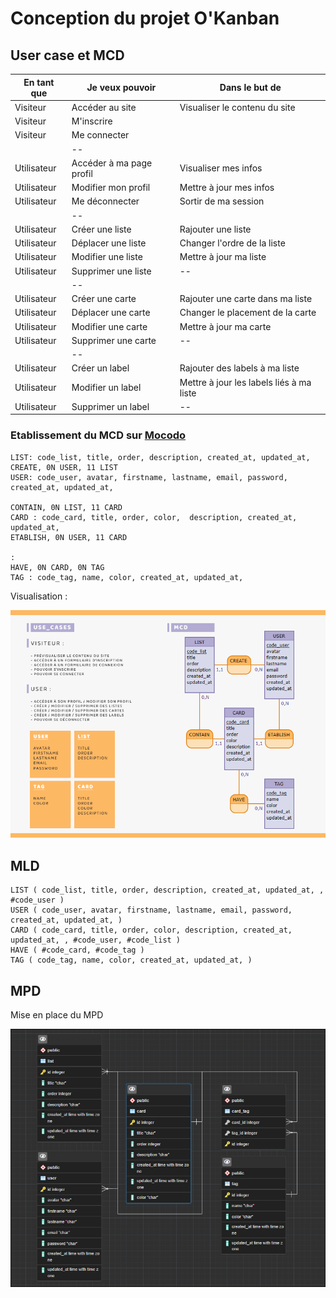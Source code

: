 # Conception du projet O'Kanban

## User case et MCD

|        En tant que        |Je veux pouvoir |Dans le but de|
|----------------|-------------------------------|-----------------------------|
|Visiteur|   Accéder au site    |Visualiser le contenu du site            |
|Visiteur|   M'inscrire     |           |
|Visiteur|	Me connecter ||
||--||--|
|Utilisateur|Accéder à ma page profil |Visualiser mes infos|
|Utilisateur|Modifier mon profil |Mettre à jour mes infos|
|Utilisateur|Me déconnecter |Sortir de ma session|
||--||--|
|Utilisateur|Créer une liste| Rajouter une liste|
|Utilisateur|Déplacer une liste| Changer l'ordre de la liste |
|Utilisateur|Modifier une liste|Mettre à jour ma liste|
|Utilisateur|Supprimer une liste|--|
||--||--|
|Utilisateur|Créer une carte| Rajouter une carte dans ma liste|
|Utilisateur|Déplacer une carte| Changer le placement de la carte |
|Utilisateur|Modifier une carte|Mettre à jour ma carte|
|Utilisateur|Supprimer une carte|--|
||--||--|
|Utilisateur|Créer un label| Rajouter des labels à ma liste |
|Utilisateur|Modifier un label|Mettre à jour les labels liés à ma liste|
|Utilisateur|Supprimer un label|--|


### Etablissement du MCD sur [Mocodo](http://mocodo.wingi.net/)

```
LIST: code_list, title, order, description, created_at, updated_at,
CREATE, 0N USER, 11 LIST
USER: code_user, avatar, firstname, lastname, email, password, created_at, updated_at,

CONTAIN, 0N LIST, 11 CARD
CARD : code_card, title, order, color,  description, created_at, updated_at,
ETABLISH, 0N USER, 11 CARD

:
HAVE, 0N CARD, 0N TAG
TAG : code_tag, name, color, created_at, updated_at,
```

Visualisation :

![MCD](./images/mcd.png)

## MLD

```
LIST ( code_list, title, order, description, created_at, updated_at, , #code_user )
USER ( code_user, avatar, firstname, lastname, email, password, created_at, updated_at, )
CARD ( code_card, title, order, color, description, created_at, updated_at, , #code_user, #code_list )
HAVE ( #code_card, #code_tag )
TAG ( code_tag, name, color, created_at, updated_at, )
```

## MPD

Mise en place du MPD 

![MPD](./images/MPD.jpg)

